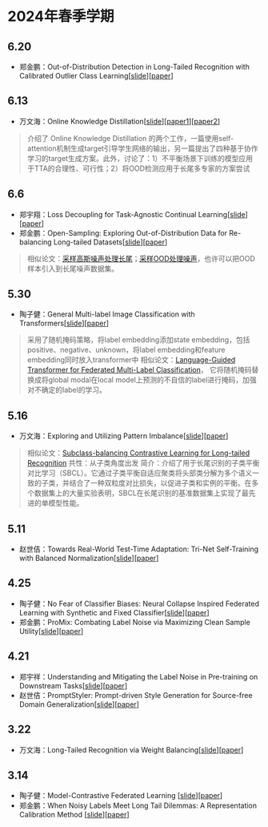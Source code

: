 # 2024年春季学期
## 6.20
- 郑金鹏：Out-of-Distribution Detection in Long-Tailed Recognition with Calibrated Outlier Class Learning[[slide](./assets/slides/2024.6.20组会%20郑金鹏.pdf)][[paper](./assets/papers/Out-of-Distribution%20Detection%20in%20Long-Tailed%20Recog.pdf)]
## 6.13
- 万文海：Online Knowledge Distillation[[slide](./assets/slides/2024.6.13组会%20万文海.pdf)][[paper1](https://arxiv.org/pdf/1912.00350)][[paper2](https://openaccess.thecvf.com/content_CVPR_2020/papers/Guo_Online_Knowledge_Distillation_via_Collaborative_Learning_CVPR_2020_paper.pdf)]
> 介绍了 Online Knowledge Distillation 的两个工作，一篇使用self-attention机制生成target引导学生网络的输出，另一篇提出了四种基于协作学习的target生成方案。此外，讨论了：1）不平衡场景下训练的模型应用于TTA的合理性、可行性；2）将OOD检测应用于长尾多专家的方案尝试

## 6.6
- 郑宇翔：Loss Decoupling for Task-Agnostic Continual Learning[[slide](./assets/slides/2024.6.6组会%20郑宇祥.pdf)][[paper](./assets/papers/Loss%20Decoupling%20for%20Task-Agnostic%20Continual%20Learning.pdf)]
- 郑金鹏：Open-Sampling: Exploring Out-of-Distribution Data for Re-balancing Long-tailed Datasets[[slide](./assets/slides/2024.3.14组会%20郑金鹏.pdf)][[paper](./assets/papers/Open-Sampling%20Exploring%20Out-of-Distribution%20data%20.pdf)]
> 相似论文：[采样高斯噪声处理长尾](./assets/papers/Pure%20Noise%20to%20the%20Rescue%20of%20Insufficient%20Data%20Imp.pdf)；[采样OOD处理噪声](./assets/papers/Open-set%20Label%20Noise%20Can%20Improve%20Robustness%20Agains.pdf)，也许可以把OOD样本引入到长尾噪声数据集。

## 5.30
- 陶子健：General Multi-label Image Classification with Transformers[[slide](./assets/slides/2024.5.30组会%20陶子健.pdf)][[paper](./assets/papers/General%20Multi-label%20Image%20Classification%20with%20Transformers.pdf)]
> 采用了随机掩码策略，将label embedding添加state embedding，包括positive、negative、unknown，将label embedding和feature embedding同时放入transformer中
> 相似论文：[Language-Guided Transformer for Federated Multi-Label Classification](./assets/papers/Language-Guided%20Transformer%20for%20Federated%20Multi-Label%20Classification.pdf)，
它将随机掩码替换成将global modal在local model上预测的不自信的label进行掩码，加强对不确定的label的学习。


## 5.16
- 万文海：Exploring and Utilizing Pattern Imbalance[[slide](./assets/slides/2024.5.16组会%20万文海.pdf)][[paper](./assets/papers/Exploring_and_Utilizing_Pattern_Imbalance.pdf)]

>相似论文：[Subclass-balancing Contrastive Learning for Long-tailed Recognition](./assets/papers/Hou_Subclass-balancing_Contrastive_Learning_for_Long-tailed_Recognition_ICCV_2023_paper.pdf)
共性：从子类角度出发
简介：介绍了用于长尾识别的子类平衡对比学习（SBCL）。它通过子类平衡自适应聚类将头部类分解为多个语义一致的子类，并结合了一种双粒度对比损失，以促进子类和实例的平衡。在多个数据集上的大量实验表明，SBCL在长尾识别的基准数据集上实现了最先进的单模型性能。

## 5.11

- 赵世佶：Towards Real-World Test-Time Adaptation: Tri-Net Self-Training with Balanced Normalization[[slide](./assets/slides/2024.5.11组会%20赵世佶.pdf)][[paper](./assets/papers/Towards%20Real-World%20Test-Time%20Adaptation%20Tri-Net%20Self-Training%20with%20Balanced%20Normalization.pdf)]

## 4.25

- 陶子健：No Fear of Classifier Biases: Neural Collapse Inspired Federated Learning with Synthetic and Fixed Classifier[[slide](./assets/slides/2024.4.25组会%20陶子健.pdf)][[paper](./assets/papers/No%20Fear%20of%20Classifier%20Biases-Neural%20Collapse%20Inspired%20Federated%20Learning%20with%20Synthetic%20and%20Fixed%20Classifier-iccv2023.pdf)]
- 郑金鹏：ProMix: Combating Label Noise via Maximizing Clean Sample Utility[[slide](./assets/slides/2024.4.25组会%20郑金鹏.pdf)][[paper](./assets/papers/ProMix%20Combating%20Label%20Noise%20via%20Maximizing%20Clean.pdf)]

## 4.21

- 郑宇祥：Understanding and Mitigating the Label Noise in Pre-training on Downstream Tasks[[slide](./assets/slides/2024.4.21组会%20郑宇祥.pdf)][[paper](./assets/papers/Understanding%20and%20Mitigating%20the%20Label%20Noise%20in%20Pre-training%20on%20Downstream%20Tasks.pdf)]
- 赵世佶：PromptStyler: Prompt-driven Style Generation for Source-free Domain Generalization[[slide](./assets/slides/2024.4.21组会%20赵世佶.pdf)][[paper](./assets/papers/PromptStyler%20Prompt-driven%20Style%20Generation%20for%20S.pdf)]

## 3.22

- 万文海：Long-Tailed Recognition via Weight Balancing[[slide](./assets/slides/2024.3.22组会%20万文海.pdf)][[paper](./assets/papers/Long-Tailed_Recognition_via_Weight_Balancing_CVPR_2022_paper.pdf)]

## 3.14

- 陶子健：Model-Contrastive Federated Learning [[slide](./assets/slides/2024.3.14组会%20陶子健.pdf)][[paper](./assets/papers/Li_Model-Contrastive_Federated_Learning_CVPR_2021_paper.pdf)]
- 郑金鹏：When Noisy Labels Meet Long Tail Dilemmas: A Representation Calibration Method [[slide](./assets/slides/2024.3.14组会%20郑金鹏.pdf)][[paper](./assets/papers/When%20Noisy%20Labels%20Meet%20Long%20Tail%20Dilemmas%20A%20Repre.pdf)]
